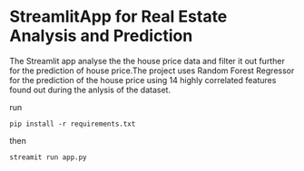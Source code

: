 # StreamlitApp for Real Estate Analysis and Prediction
 The Streamlit app analyse the the house price data and filter it out further for the prediction of house price.The project uses Random Forest Regressor for the prediction of the house price using 14 highly correlated features found out during the anlysis of the dataset.

run
```shell
pip install -r requirements.txt
```
then
```shell
streamit run app.py
```
